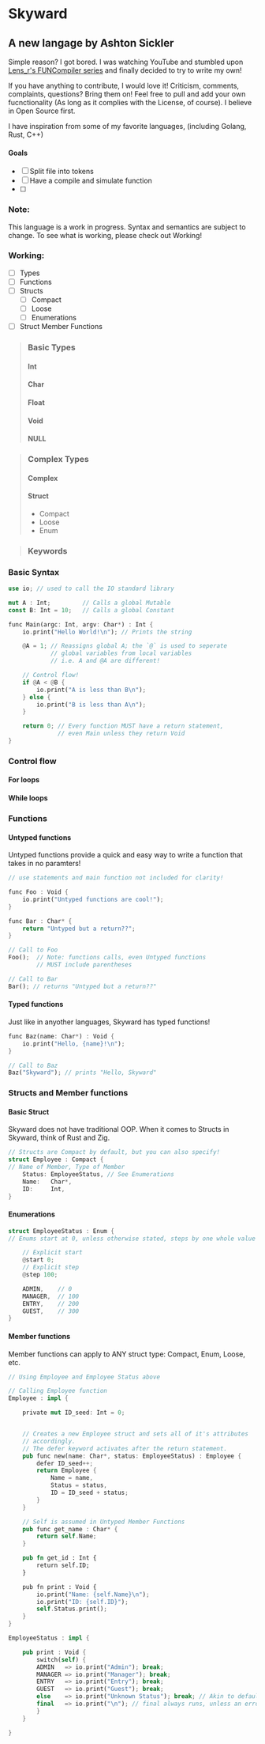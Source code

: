# Skyward

## A new langage by Ashton Sickler

Simple reason? I got bored.
I was watching YouTube and stumbled upon [Lens_r's FUNCompiler series](https://www.youtube.com/watch?v=apFUyLupFgE&list=PLysa8wRFCssxGKj_RxBWr3rwmjEYlJIpa) and finally decided to try to write my own! 

If you have anything to contribute, I would love it! Criticism, comments, complaints, questions? Bring them on! Feel free to pull and add your own fucnctionality (As long as it complies with the License, of course). I believe in Open Source first.

I have inspiration from some of my favorite languages, (including Golang, Rust, C++)

#### Goals
- [ ] Split file into tokens
- [ ] Have a compile and simulate function
- [ ] 

### Note:

This language is a work in progress. Syntax and semantics are subject to change.
To see what is working, please check out Working!

### Working:
- [ ] Types
- [ ] Functions
- [ ] Structs
  - [ ] Compact
  - [ ] Loose
  - [ ] Enumerations
- [ ] Struct Member Functions

> ### Basic Types
>
> #### Int
> 
> #### Char
> 
> #### Float
> 
> #### Void
>
> #### NULL

> ### Complex Types
> 
> #### Complex
>
> #### Struct
> * Compact
> * Loose
> * Enum

> ### Keywords

### Basic Syntax

```rust
use io; // used to call the IO standard library

mut A : Int;         // Calls a global Mutable
const B: Int = 10;   // Calls a global Constant

func Main(argc: Int, argv: Char*) : Int {
    io.print("Hello World!\n"); // Prints the string

    @A = 1; // Reassigns global A; the `@` is used to seperate
            // global variables from local variables
            // i.e. A and @A are different!

    // Control flow!
    if @A < @B {
        io.print("A is less than B\n");
    } else {
        io.print("B is less than A\n");
    }

    return 0; // Every function MUST have a return statement, 
              // even Main unless they return Void
}
```

### Control flow

#### For loops

#### While loops

### Functions

#### Untyped functions

Untyped functions provide a quick and easy way to write a function that takes in no paramters!

```rust
// use statements and main function not included for clarity!

func Foo : Void {
    io.print("Untyped functions are cool!");
}

func Bar : Char* {
    return "Untyped but a return??";
}

// Call to Foo
Foo();  // Note: functions calls, even Untyped functions 
        // MUST include parentheses

// Call to Bar
Bar(); // returns "Untyped but a return??"

```

#### Typed functions

Just like in anyother languages, Skyward has typed functions!

```rust
func Baz(name: Char*) : Void {
    io.print("Hello, {name}!\n");
}

// Call to Baz
Baz("Skyward"); // prints "Hello, Skyward"

```

### Structs and Member functions

#### Basic Struct

Skyward does not have traditional OOP. When it comes to Structs in Skyward, think of Rust and Zig.

```rust
// Structs are Compact by default, but you can also specify!
struct Employee : Compact {
// Name of Member, Type of Member
    Status: EmployeeStatus, // See Enumerations
    Name:   Char*,
    ID:     Int,
}
```

#### Enumerations

```rust
struct EmployeeStatus : Enum {
// Enums start at 0, unless otherwise stated, steps by one whole value

    // Explicit start
    @start 0;
    // Explicit step
    @step 100;

    ADMIN,    // 0
    MANAGER,  // 100
    ENTRY,    // 200
    GUEST,    // 300
}
```

#### Member functions

Member functions can apply to ANY struct type: Compact, Enum, Loose, etc.

```rust
// Using Employee and Employee Status above

// Calling Employee function
Employee : impl {

    private mut ID_seed: Int = 0;


    // Creates a new Employee struct and sets all of it's attributes
    // accordingly.
    // The defer keyword activates after the return statement.
    pub func new(name: Char*, status: EmployeeStatus) : Employee {
        defer ID_seed++;
        return Employee {
            Name = name,
            Status = status,
            ID = ID_seed + status;
        }
    }

    // Self is assumed in Untyped Member Functions
    pub func get_name : Char* {
        return self.Name;
    }

    pub fn get_id : Int {
        return self.ID;
    }

    pub fn print : Void {
        io.print("Name: {self.Name}\n");
        io.print("ID: {self.ID}");
        self.Status.print();
    }
}

EmployeeStatus : impl {

    pub print : Void {
        switch(self) {
        ADMIN   => io.print("Admin"); break;
        MANAGER => io.print("Manager"); break;
        ENTRY   => io.print("Entry"); break;
        GUEST   => io.print("Guest"); break;
        else    => io.print("Unknown Status"); break; // Akin to default in C
        final   => io.print("\n"); // final always runs, unless an error occurs
        }
    }

}

```

